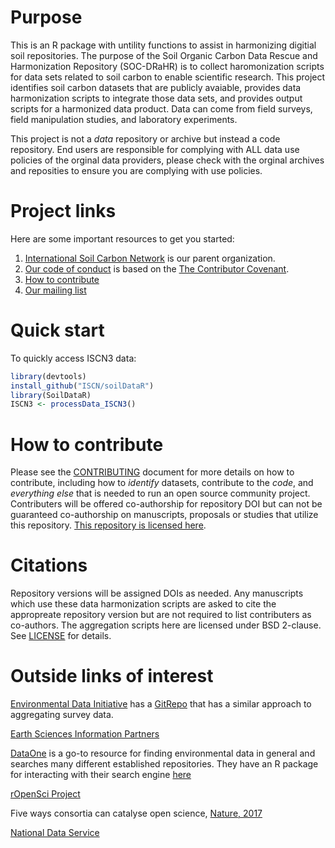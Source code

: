 # Purpose

This is an R package with untility functions to assist in harmonizing digitial soil repositories.
The purpose of the Soil Organic Carbon Data Rescue and Harmonization Repository (SOC-DRaHR) is to collect haromonization scripts for data sets related to soil carbon to enable scientific research.
This project identifies soil carbon datasets that are publicly avaiable, provides data harmonization scripts to integrate those data sets, and provides output scripts for a harmonized data product.
Data can come from field surveys, field manipulation studies, and laboratory experiments.

This project is not a _data_ repository or archive but instead a code repository.
End users are responsible for complying with ALL data use policies of the orginal data providers, please check with the orginal archives and reposities to ensure you are complying with use policies.

# Project links

Here are some important resources to get you started:
1) [International Soil Carbon Network](http://iscn.fluxdata.org/) is our parent organization.
2) [Our code of conduct](CONTRIBUTING.md) is based on the [The Contributor Covenant](https://www.contributor-covenant.org/).
3) [How to contribute](CONTRIBUTING.md)
4) [Our mailing list](https://groups.google.com/forum/#!forum/soc-drahr)

# Quick start

To quickly access ISCN3 data:
```R
library(devtools)
install_github("ISCN/soilDataR")
library(SoilDataR)
ISCN3 <- processData_ISCN3()
```

# How to contribute
Please see the [CONTRIBUTING](CONTRIBUTING.md) document for more details on how to contribute, including how to *identify* datasets, contribute to the *code*, and *everything else* that is needed to run an open source community project.
Contributers will be offered co-authorship for repository DOI but can not be guaranteed co-authorship on manuscripts, proposals or studies that utilize this repository.
[This repository is licensed here](LICENSE).

# Citations
Repository versions will be assigned DOIs as needed.
Any manuscripts which use these data harmonization scripts are asked to cite the appropreate repository version but are not required to list contributers as co-authors.
The aggregation scripts here are licensed under BSD 2-clause. See [LICENSE](LICENSE.txt) for details.

# Outside links of interest

[Environmental Data Initiative](https://environmentaldatainitiative.org/) has a [GitRepo](https://github.com/EDIorg/ecocomDP) that has a similar approach to aggregating survey data.

[Earth Sciences Information Partners](http://www.esipfed.org/)

[DataOne](https://www.dataone.org/) is a go-to resource for finding environmental data in general and searches many different established repositories. They have an R package for interacting with their search engine [here](https://jsta.github.io/2017/03/28/dataone.html)

[rOpenSci Project](https://ropensci.github.io/)

Five ways consortia can catalyse open science, [Nature, 2017](http://www.nature.com/news/five-ways-consortia-can-catalyse-open-science-1.21706)

[National Data Service](http://www.nationaldataservice.org/)


